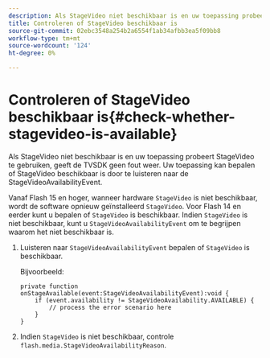 ```yaml
---
description: Als StageVideo niet beschikbaar is en uw toepassing probeert StageVideo te gebruiken, geeft de TVSDK geen fout weer. Uw toepassing kan bepalen of StageVideo beschikbaar is door te luisteren naar de StageVideoAvailabilityEvent.
title: Controleren of StageVideo beschikbaar is
source-git-commit: 02ebc3548a254b2a6554f1ab34afbb3ea5f09bb8
workflow-type: tm+mt
source-wordcount: '124'
ht-degree: 0%

---
```


# Controleren of StageVideo beschikbaar is{#check-whether-stagevideo-is-available}

Als StageVideo niet beschikbaar is en uw toepassing probeert StageVideo te gebruiken, geeft de TVSDK geen fout weer. Uw toepassing kan bepalen of StageVideo beschikbaar is door te luisteren naar de StageVideoAvailabilityEvent.

Vanaf Flash 15 en hoger, wanneer hardware `StageVideo` is niet beschikbaar, wordt de software opnieuw geïnstalleerd `StageVideo`. Voor Flash 14 en eerder kunt u bepalen of `StageVideo` is beschikbaar. Indien `StageVideo` is niet beschikbaar, kunt u `StageVideoAvailabilityEvent` om te begrijpen waarom het niet beschikbaar is.

1. Luisteren naar `StageVideoAvailabilityEvent` bepalen of `StageVideo` is beschikbaar.

   Bijvoorbeeld:

   ```
   private function onStageAvailable(event:StageVideoAvailabilityEvent):void {
       if (event.availability != StageVideoAvailability.AVAILABLE) {
           // process the error scenario here
       }
   }
   ```

1. Indien `StageVideo` is niet beschikbaar, controle `flash.media.StageVideoAvailabilityReason`.
